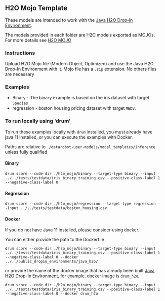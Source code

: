 ## H2O Mojo Template

These models are intended to work with the [Java H2O Drop-In Environment](../../public_dropin_environments/java_h2o/).

The models provided in each folder are H2O models exported as MOJOs.  For more details see [H2O MOJO](http://docs.h2o.ai/h2o/latest-stable/h2o-docs/productionizing.html)


### Instructions

Upload H2O Mojo file (Modern Object, Optimized) and use the Java H2O Drop-In Environment with it.  Mojo file has a `.zip` extension.  No others files are necessary

### Examples

* Binary - The binary example is based on the iris dataset with target `Species`
* regression - boston housing pricing dataset with target `MEDV`. 

### To run locally using 'drum'

To run these examples locally with `drum` installed, you must already have java 11 installed, or you can execute the examples with Docker.  

Paths are relative to `./datarobot-user-models/model_templates/inference` unless fully qualified

#### Binary 

`drum score --code-dir ./h2o_mojo/binary --target-type binary --input ../../tests/testdata/iris_binary_training.csv --positive-class-label 1 --negative-class-label 0` 

#### Regression 

`drum score --code-dir ./h2o_mojo/regression --target-type regression --input ../../tests/testdata/boston_housing.csv`

#### Docker

If you do not have Java 11 installed, please consider using docker.  

You can either provide the path to the Dockerfile

`drum score --code-dir ./h2o_mojo/binary --target-type binary --input ../../tests/testdata/iris_binary_training.csv --positive-class-label 1 --negative-class-label 0 --docker ../../public_dropin_environments/java_h2o/`

or provide the name of the docker image that has already been built [Java H2O Drop-In Environment](../../public_dropin_environments/java_h2o/), for example, docker image is `drum_h2o`.

`drum score --code-dir ./h2o_mojo/binary --target-type binary --input ../../tests/testdata/iris_binary_training.csv --positive-class-label 1 --negative-class-label 0 --docker drum_h2o`
